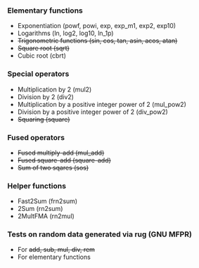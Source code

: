 ### Elementary functions

* Exponentiation (powf, powi, exp, exp_m1, exp2, exp10)
* Logarithms (ln, log2, log10, ln_1p)
* ~~Trigonometric functions (sin, cos, tan, asin, acos, atan)~~
* ~~Square root (sqrt)~~
* Cubic root (cbrt)

### Special operators

* Multiplication by 2 (mul2)
* Division by 2 (div2)
* Multiplication by a positive integer power of 2 (mul_pow2)
* Division by a positive integer power of 2 (div_pow2)
* ~~Squaring (square)~~

### Fused operators

* ~~Fused multiply-add (mul_add)~~
* ~~Fused square-add (square-add)~~
* ~~Sum of two sqares (sos)~~

### Helper functions

* Fast2Sum (frn2sum)
* 2Sum (rn2sum)
* 2MultFMA (rn2mul)

### Tests on random data generated via rug (GNU MFPR)

* For ~~add, sub, mul, div, rem~~
* For elementary functions
